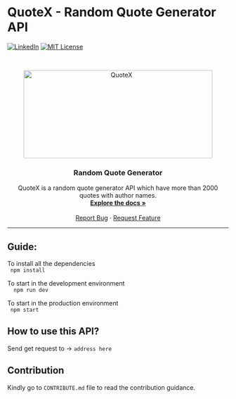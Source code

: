 # QuoteX - Random Quote Generator API

[![LinkedIn][linkedin-shield]][linkedin-url]
[![MIT License][license-shield]][license-url]


<!-- PROJECT LOGO -->
<br />
<p align="center">
  <a href="https://github.com/Adarshkumarmaheshwari/QuoteX-quotegenerationAPI">
    <img src="images\logo.png" alt="QuoteX" width="430" height="200">
  </a>

  <h3 align="center">Random Quote Generator</h3>

  <p align="center">
    QuoteX is a random quote generator API which have more than 2000 quotes with author names.
    <br />
    <a href="https://github.com/Adarshkumarmaheshwari/QuoteX-quotegenerationAPI"><strong>Explore the docs »</strong></a>
    <br />
    <br />
    <a href="https://github.com/Adarshkumarmaheshwari/QuoteX-quotegenerationAPI/issues">Report Bug</a>
    ·
    <a href="https://github.com/Adarshkumarmaheshwari/QuoteX-quotegenerationAPI/issues">Request Feature</a>
  </p>
</p>


---
## Guide:

To install all the dependencies\
 ``` npm install```

To start in the development environment\
```  npm run dev```

To start in the production environment\
 ``` npm start```

 ## How to use this API?
 Send get request to -> ``` address here ```

 ## Contribution 
 Kindly go to ``` CONTRIBUTE.md ``` file to read the contribution guidance.

 [linkedin-shield]: https://img.shields.io/badge/-LinkedIn-black.svg?style=for-the-badge&logo=linkedin&colorB=555
[linkedin-url]: https://linkedin.com/in/adarshkumarmaheshwari
[license-shield]: https://img.shields.io/github/license/othneildrew/Best-README-Template.svg?style=for-the-badge
[license-url]: https://github.com/Adarshkumarmaheshwari/QuoteX-quotegenerationAPI/blob/master/LICENSE